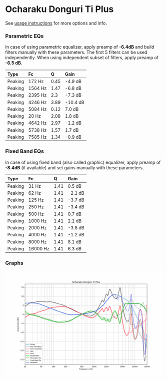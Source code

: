 # Ocharaku Donguri Ti Plus
See [usage instructions](https://github.com/jaakkopasanen/AutoEq#usage) for more options and info.

### Parametric EQs
In case of using parametric equalizer, apply preamp of **-6.4dB** and build filters manually
with these parameters. The first 5 filters can be used independently.
When using independent subset of filters, apply preamp of **-6.5 dB**.

| Type    | Fc      |    Q | Gain     |
|:--------|:--------|:-----|:---------|
| Peaking | 172 Hz  | 0.45 | -4.9 dB  |
| Peaking | 1564 Hz | 1.47 | -6.8 dB  |
| Peaking | 2395 Hz | 2.3  | -7.3 dB  |
| Peaking | 4246 Hz | 3.89 | -10.4 dB |
| Peaking | 5084 Hz | 0.12 | 7.0 dB   |
| Peaking | 20 Hz   | 2.08 | 1.8 dB   |
| Peaking | 4642 Hz | 2.97 | -1.2 dB  |
| Peaking | 5738 Hz | 1.57 | 1.7 dB   |
| Peaking | 7585 Hz | 1.34 | -0.9 dB  |

### Fixed Band EQs
In case of using fixed band (also called graphic) equalizer, apply preamp of **-8.4dB**
(if available) and set gains manually with these parameters.

| Type    | Fc       |    Q | Gain    |
|:--------|:---------|:-----|:--------|
| Peaking | 31 Hz    | 1.41 | 0.5 dB  |
| Peaking | 62 Hz    | 1.41 | -2.1 dB |
| Peaking | 125 Hz   | 1.41 | -3.7 dB |
| Peaking | 250 Hz   | 1.41 | -3.4 dB |
| Peaking | 500 Hz   | 1.41 | 0.7 dB  |
| Peaking | 1000 Hz  | 1.41 | 2.1 dB  |
| Peaking | 2000 Hz  | 1.41 | -3.8 dB |
| Peaking | 4000 Hz  | 1.41 | -1.2 dB |
| Peaking | 8000 Hz  | 1.41 | 8.1 dB  |
| Peaking | 16000 Hz | 1.41 | 6.3 dB  |

### Graphs
![](./Ocharaku%20Donguri%20Ti%20Plus.png)